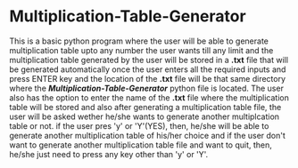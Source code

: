 # Multiplication-Table-Generator

This is a basic python program where the user will be able to generate multiplication table upto any number the user wants till any limit and the multiplication table generated by the user will be stored in a **.txt** file that will be generated automatically once the user enters all the required inputs and press ENTER key and the location of the **.txt** file will be that same directory where the ***Multiplication-Table-Generator*** python file is located. The user also has the option to enter the name of the **.txt** file where the multiplication table will be stored and
also after generating a multiplication table file, the user will be asked wether he/she wants to generate another multiplcation table or not. if the user pres 'y' or 'Y'(YES), then, he/she will be able to generate another multiplication table of his/her choice and if the user don't want to generate another multiplication table file and want to quit, then, he/she just need to press any key other than 'y' or 'Y'.
